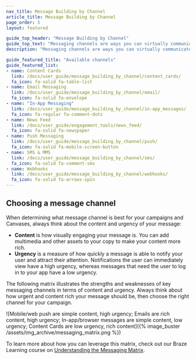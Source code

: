 ```yaml
---
nav_title: Message Building by Channel
article_title: Message Building by Channel
page_order: 5
layout: featured

guide_top_header: "Message Building by Channel"
guide_top_text: "Messaging channels are ways you can virtually communicate with your customers through push notifications on their phone or web browser, email, in-app messages, and so much more! If you want to learn more about these channels and how to utilize them with Braze, check out the following sections listed. Or check out our Braze Learning courses on <a href='https://learning.braze.com/series/messaging-channels' target='_blank'>Messaging Channels</a>!<br><br>You can use Braze to create accessible messaging campaigns across each channel. Work with your engineers to ensure that you meet accessibility standards in your implementation."
description: "Messaging channels are ways you can virtually communicate with your customers through push notifications on their phone or web browser, email, in-app messages, and so much more!"

guide_featured_title: "Available channels"
guide_featured_list:
- name: Content Cards
  link: /docs/user_guide/message_building_by_channel/content_cards/
  fa_icon: fa-solid fa-table-list
- name: Email Messaging
  link: /docs/user_guide/message_building_by_channel/email/
  fa_icon: fa-solid fa-envelope
- name: "In-App Messaging"
  link: /docs/user_guide/message_building_by_channel/in-app_messages/
  fa_icon: fa-regular fa-comment-dots
- name: News Feed
  link: /docs/user_guide/engagement_tools/news_feed/
  fa_icon: fa-solid fa-newspaper
- name: Push Messaging
  link: /docs/user_guide/message_building_by_channel/push/
  fa_icon: fa-solid fa-mobile-screen-button
- name: SMS & MMS
  link: /docs/user_guide/message_building_by_channel/sms/
  fa_icon: fa-solid fa-comment-sms
- name: Webhooks
  link: /docs/user_guide/message_building_by_channel/webhooks/
  fa_icon: fa-solid fa-arrows-spin
---
```


## Choosing a message channel

When determining what message channel is best for your campaigns and Canvases, always think about the content and urgency of your message:

- **Content** is how visually engaging your message is. You can add multimedia and other assets to your copy to make your content more rich.
- **Urgency** is a measure of how quickly a message is able to notify your user and attract their attention. Notifications the user can immediately view have a high urgency, whereas messages that need the user to log in to your app have a low urgency.

The following matrix illustrates the strengths and weaknesses of key messaging channels in terms of content and urgency. Always think about how urgent and content rich your message should be, then choose the right channel for your campaign.

![Mobile/web push are simple content, high urgency; Emails are rich content, high urgency; In-app/browser messages are simple content, low urgency; Content Cards are low urgency, rich content]({% image_buster /assets/img_archive/messaging_matrix.png %})

To learn more about how you can leverage this matrix, check out our Braze Learning course on [Understanding the Messaging Matrix](https://learning.braze.com/understand-the-messaging-matrix).

<br><br>
